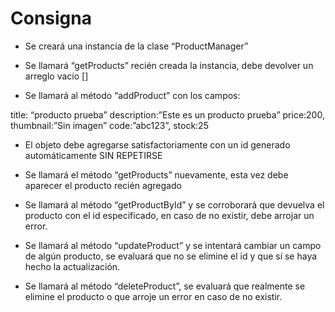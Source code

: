 # Consigna

- Se creará una instancia de la clase “ProductManager”

- Se llamará “getProducts” recién creada la instancia, debe devolver un arreglo vacío []

- Se llamará al método “addProduct” con los campos:

title: “producto prueba”
description:”Este es un producto prueba”
price:200,
thumbnail:”Sin imagen”
code:”abc123”,
stock:25

- El objeto debe agregarse satisfactoriamente con un id generado automáticamente SIN REPETIRSE

- Se llamará el método “getProducts” nuevamente, esta vez debe aparecer el producto recién agregado

- Se llamará al método “getProductById” y se corroborará que devuelva el producto con el id especificado, en caso de no existir, debe arrojar un error.

- Se llamará al método “updateProduct” y se intentará cambiar un campo de algún producto, se evaluará que no se elimine el id y que sí se haya hecho la actualización.

- Se llamará al método “deleteProduct”, se evaluará que realmente se elimine el producto o que arroje un error en caso de no existir.
